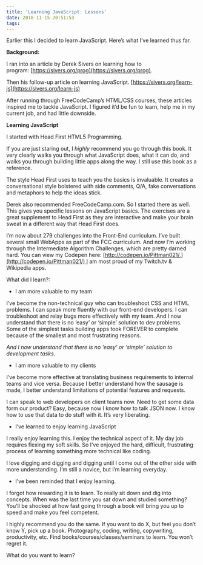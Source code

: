 ```yaml
---
title: 'Learning JavaScript: Lessons'
date: 2018-11-15 20:51:53
tags:
---
```


Earlier this I decided to learn JavaScript. Here’s what I’ve learned thus far.

**Background:**

I ran into an article by Derek Sivers on learning how to program: [https://sivers.org/prog](https://sivers.org/prog).

Then his follow-up article on learning JavaScript. [https://sivers.org/learn-js](https://sivers.org/learn-js)

After running through FreeCodeCamp’s HTML/CSS courses, these articles inspired me to tackle JavaScript. I figured it’d be fun to learn, help me in my current job, and had little downside.

**Learning JavaScript**

I started with Head First HTML5 Programming.

If you are just staring out, I _highly_ recommend you go through this book. It very clearly walks you through what JavaScript does, what it can do, and walks you through building little apps along the way. I still use this book as a reference.

The style Head First uses to teach you the basics is invaluable. It creates a conversational style bolstered with side comments, Q/A, fake conversations and metaphors to help the ideas stick.

Derek also recommended FreeCodeCamp.com. So I started there as well. This gives you specific lessons on JavaScript basics. The exercises are a great supplement to Head First as they are interactive and make your brain sweat in a different way that Head First does.

I’m now about 279 challenges into the Front-End curriculum. I’ve built several small WebApps as part of the FCC curriculum. And now I’m working through the Intermediate Algorithm Challenges, which are pretty darned hard. You can view my Codepen here: [http://codepen.io/Pittman021/.](http://codepen.io/Pittman021/) I am most proud of my Twitch.tv & Wikipedia apps.

What did I learn?:

- I am more valuable to my team

I’ve become the non-technical guy who can troubleshoot CSS and HTML problems. I can speak more fluently with our front-end developers. I can troubleshoot and relay bugs more effectively with my team. And I now understand that there is no ‘easy’ or ‘simple’ solution to dev problems. Some of the simplest tasks building apps took FOREVER to complete because of the smallest and most frustrating reasons.

_And I now understand that there is no ‘easy’ or ‘simple’ solution to development tasks._

- I am more valuable to my clients

I’ve become more effective at translating business requirements to internal teams and vice versa. Because I better understand how the sausage is made, I better understand limitations of potential features and requests.

I can speak to web developers on client teams now. Need to get some data form our product? Easy, because now I know how to talk JSON now. I know how to use that data to do stuff with it. It’s very liberating.

- I’ve learned to enjoy learning JavaScript

I really enjoy learning this. I enjoy the technical aspect of it. My day job requires flexing my soft skills. So I’ve enjoyed the hard, difficult, frustrating process of learning something more technical like coding.

I love digging and digging and digging until I come out of the other side with more understanding. I’m still a novice, but I’m learning everyday.

- I’ve been reminded that I enjoy learning.

I forgot how rewarding it is to learn. To really sit down and dig into concepts. When was the last time you sat down and studied something? You’ll be shocked at how fast going through a book will bring you up to speed and make you feel competent.

I highly recommend you do the same. If you want to do X, but feel you don’t know Y, pick up a book. Photography, coding, writing, copywriting, productivity, etc. Find books/courses/classes/seminars to learn. You won’t regret it.

What do you want to learn?